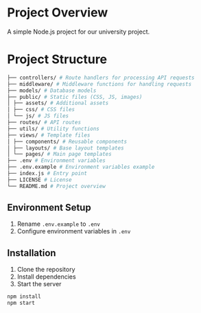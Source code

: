 # Project Overview
A simple Node.js project for our university project.

# Project Structure

```bash
├── controllers/ # Route handlers for processing API requests
├── middleware/ # Middleware functions for handling requests
├── models/ # Database models
├── public/ # Static files (CSS, JS, images)
│ ├── assets/ # Additional assets
│ ├── css/ # CSS files
│ └── js/ # JS files
├── routes/ # API routes
├── utils/ # Utility functions
├── views/ # Template files
│ ├── components/ # Reusable components
│ ├── layouts/ # Base layout templates
│ └── pages/ # Main page templates
├── .env # Environment variables
├── .env.example # Environment variables example
├── index.js # Entry point
├── LICENSE # License
└── README.md # Project overview
```

## Environment Setup
1. Rename `.env.example` to `.env`
2. Configure environment variables in `.env`

## Installation
1. Clone the repository
2. Install dependencies
3. Start the server

```bash
npm install
npm start
```


